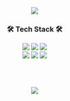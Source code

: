 <div align="center">
<img src="https://capsule-render.vercel.app/api?type=waving&color=549431&height=200&section=header&text=Seungmin&fontSize=80&" />

<h3>🛠️ Tech Stack 🛠️</h3>

<div>
<img src="https://img.shields.io/badge/HTML5-E34F26?style=flat&logo=HTML5&logoColor=white"/>
<img src="https://img.shields.io/badge/JavaScript-F7DF1E?style=flat&logo=JavaScript&logoColor=white"/>
<img src="https://img.shields.io/badge/React-61DAFB?style=flat&logo=React&logoColor=white"/>

<br/>

<img src="https://img.shields.io/badge/CSS3-1572B6?style=flat&logo=CSS3&logoColor=white"/>
<img src="https://img.shields.io/badge/SCSS-CC6699?style=flat&logo=Sass&logoColor=white"/>
<img src="https://img.shields.io/badge/Styled-components-DB7093?style=flat&logo=styled-components&logoColor=white"/>
</div>

<br/><br/>

<img src="https://github-readme-stats.vercel.app/api?username=forest-6&theme=vue&show_icons=true">
</div>
